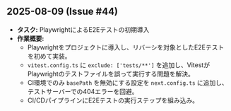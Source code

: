 ## 2025-08-09 (Issue #44)

-   **タスク:** PlaywrightによるE2Eテストの初期導入
-   **作業概要:**
    -   Playwrightをプロジェクトに導入し、リバーシを対象としたE2Eテストを初めて実装。
    -   `vitest.config.ts` に `exclude: ['tests/**']` を追加し、VitestがPlaywrightのテストファイルを誤って実行する問題を解決。
    -   CI環境でのみ `basePath` を無効にする設定を `next.config.ts` に追加し、テストサーバーでの404エラーを回避。
    -   CI/CDパイプラインにE2Eテストの実行ステップを組み込み。